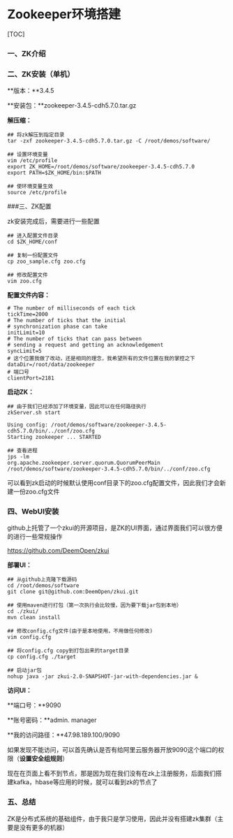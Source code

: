 # Zookeeper环境搭建

[TOC]

### 一、ZK介绍

### 二、ZK安装（单机）

**版本：**3.4.5

**安装包：**zookeeper-3.4.5-cdh5.7.0.tar.gz

**解压缩：**

```shell
## 将zk解压到指定目录
tar -zxf zookeeper-3.4.5-cdh5.7.0.tar.gz -C /root/demos/software/

## 设置环境变量
vim /etc/profile
export ZK_HOME=/root/demos/software/zookeeper-3.4.5-cdh5.7.0
export PATH=$ZK_HOME/bin:$PATH

## 使环境变量生效
source /etc/profile
```

###三、ZK配置

zk安装完成后，需要进行一些配置

```shell
## 进入配置文件目录
cd $ZK_HOME/conf

## 复制一份配置文件
cp zoo_sample.cfg zoo.cfg

## 修改配置文件
vim zoo.cfg
```

**配置文件内容：**

```properties
# The number of milliseconds of each tick
tickTime=2000
# The number of ticks that the initial
# synchronization phase can take
initLimit=10
# The number of ticks that can pass between
# sending a request and getting an acknowledgement
syncLimit=5
# 这个位置我做了改动，还是相同的理念，我希望所有的文件位置在我的掌控之下
dataDir=/root/data/zookeeper
# 端口号
clientPort=2181
```

**启动ZK：**

```shell
## 由于我们已经添加了环境变量，因此可以在任何路径执行
zkServer.sh start

Using config: /root/demos/software/zookeeper-3.4.5-cdh5.7.0/bin/../conf/zoo.cfg
Starting zookeeper ... STARTED

## 查看进程
jps -lm
org.apache.zookeeper.server.quorum.QuorumPeerMain /root/demos/software/zookeeper-3.4.5-cdh5.7.0/bin/../conf/zoo.cfg
```

可以看到zk启动的时候默认使用conf目录下的zoo.cfg配置文件，因此我们才会新建一份zoo.cfg文件

### 四、WebUI安装

github上托管了一个zkui的开源项目，是ZK的UI界面，通过界面我们可以很方便的进行一些常规操作

https://github.com/DeemOpen/zkui

**部署UI：**

```shell
## 从github上克隆下载源码
cd /root/demos/software
git clone git@github.com:DeemOpen/zkui.git

## 使用maven进行打包（第一次执行会比较慢，因为要下载jar包到本地）
cd ./zkui/
mvn clean install

## 修改config.cfg文件(由于是本地使用，不用做任何修改)
vim config.cfg

## 将config.cfg copy到打包出来的target目录
cp config.cfg ./target

## 启动jar包
nohup java -jar zkui-2.0-SNAPSHOT-jar-with-dependencies.jar &
```

**访问UI：**

**端口号：**9090

**账号密码：**admin. manager

**我的访问路径：**47.98.189.100/9090

如果发现不能访问，可以首先确认是否有给阿里云服务器开放9090这个端口的权限（**设置安全组规则**）

现在在页面上看不到节点，那是因为现在我们没有在zk上注册服务，后面我们搭建kafka，hbase等应用的时候，就可以看到zk的节点了

### 五、总结

ZK是分布式系统的基础组件，由于我只是学习使用，因此并没有搭建zk集群（主要是没有更多的机器）